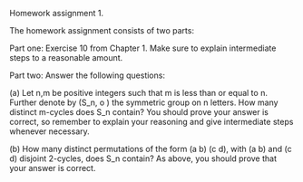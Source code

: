 Homework assignment 1. 

The homework assignment consists of two parts:

Part one: Exercise 10 from Chapter 1. Make sure to explain intermediate steps to a reasonable amount.

Part two: Answer the following questions:

(a) Let n,m be positive integers such that m is less than or equal to n. Further denote by (S_n, o ) the symmetric group on n letters. How many distinct m-cycles does S_n contain? You should prove your answer is correct, so remember to explain your reasoning and give intermediate steps whenever necessary.

(b) How many distinct permutations of the form (a b) (c d), with (a b) and (c d) disjoint 2-cycles, does S_n contain? As above, you should prove that your answer is correct.